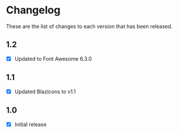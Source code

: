 # Changelog
These are the list of changes to each version that has been released.

## 1.2
- [x] Updated to Font Awesome 6.3.0

## 1.1
- [x] Updated Blazicons to v1.1

## 1.0
- [x] Initial release